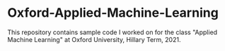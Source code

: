 # Oxford-Applied-Machine-Learning
This repository contains sample code I worked on for the class "Applied Machine Learning" at Oxford University, Hillary Term, 2021.
